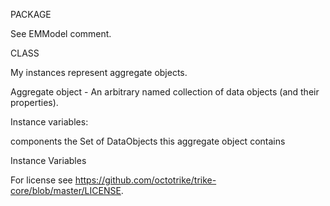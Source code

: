 PACKAGE

See EMModel comment.


CLASS

My instances represent aggregate objects.

Aggregate object - An arbitrary named collection of data objects (and their properties).

Instance variables:

components		the Set of DataObjects this aggregate object contains
		
Instance Variables

For license see https://github.com/octotrike/trike-core/blob/master/LICENSE.
